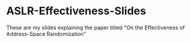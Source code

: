 ASLR-Effectiveness-Slides
=========================

These are my slides explaining the paper titled "On the Effectiveness of Address-Space Randomization"
